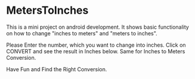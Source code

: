 # MetersToInches

This is a mini project on android development.
It shows basic functionality on how to change "inches to meters" and "meters to inches". 

Please Enter the number, which you want to change into inches. Click on CONVERT and see the result in Inches below. 
Same for Inches to Meters Conversion. 

Have Fun and Find the Right Conversion.
